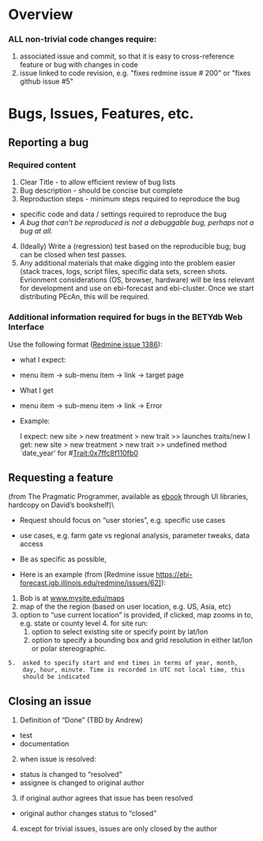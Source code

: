 Overview
=========

### ALL non-trivial code changes require:

1. associated issue and commit, so that it is easy to cross-reference feature or bug with changes in code 
2. issue linked to code revision, e.g. "fixes redmine issue \# 200" or "fixes github issue #5"

Bugs, Issues, Features, etc.
============================

Reporting a bug
---------------

### Required content

1.  Clear Title - to allow efficient review of bug lists
2.  Bug description - should be concise but complete
3.  Reproduction steps - minimum steps required to reproduce the bug
 * specific code and data / settings required to reproduce the bug
 * _A bug that can’t be reproduced is not a debuggable bug, perhaps not a bug at all._
4. (Ideally) Write a (regression) test based on the reproducible bug; bug can be closed when test passes.
5.  Any additional materials that make digging into the problem easier
    (stack traces, logs, script files, specific data sets, screen shots.
    Evrionment considerations (OS, browser, hardware) will be less
    relevant for development and use on ebi-forecast and ebi-cluster.
    Once we start distributing PEcAn, this will be required.

### Additional information required for bugs in the BETYdb Web Interface

Use the following format ([Redmine issue 1386](https://ebi-forecast.igb.illinois.edu/redmine/issues/1386)):

* what I expect:
 * menu item -> sub-menu item -> link -> target page
*  What I get
 * menu item -> sub-menu item -> link -> Error

* Example:

    I expect:
    new site > new treatment > new trait >> launches traits/new
    I get:
    new site > new treatment > new trait >> undefined method `date_year' for #<Trait:0x7ffc8f110fb0>

Requesting a feature
--------------------

(from The Pragmatic Programmer, available as
[ebook](http://proquestcombo.safaribooksonline.com/0-201-61622-X/223)
through UI libraries, hardcopy on David’s bookshelf)\

* Request should focus on “user stories”, e.g. specific use cases
 * use cases, e.g. farm gate vs regional analysis, parameter tweaks, data access
* Be as specific as possible, 

* Here is an example (from [Redmine issue https://ebi-forecast.igb.illinois.edu/redmine/issues/62]):

 1.  Bob is at www.mysite.edu/maps
 2.  map of the the region (based on user location, e.g. US, Asia, etc)
 3.  option to “use current location” is provided, if clicked, map zooms in to, e.g. state or county level
    4.  for site run:
        1.  option to select existing site or specify point by lat/lon
        2.  option to specify a bounding box and grid resolution in
            either lat/lon or polar stereographic.

    5.  asked to specify start and end times in terms of year, month,
        day, hour, minute. Time is recorded in UTC not local time, this
        should be indicated

Closing an issue
----------------

1. Definition of “Done” (TBD by Andrew)
 * test
 * documentation
2.  when issue is resolved:
 * status is changed to “resolved”
 * assignee is changed to original author
3. if original author agrees that issue has been resolved
 * original author changes status to “closed”
4.  except for trivial issues, issues are only closed by the author 